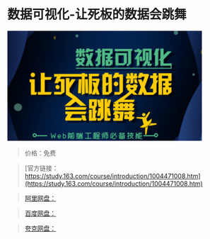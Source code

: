 # 数据可视化-让死板的数据会跳舞

![img](../../../assets/study163/free/7082D0F8374B3A3B8C5150273CC7920A.jpg)

> 价格：免费

> [官方链接：https://study.163.com/course/introduction/1004471008.htm](https://study.163.com/course/introduction/1004471008.htm)

> [阿里网盘：]()

> [百度网盘：]()

> [夸克网盘：]()
